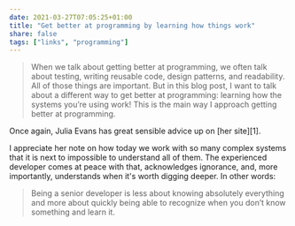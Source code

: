 ```yaml
---
date: 2021-03-27T07:05:25+01:00
title: "Get better at programming by learning how things work"
share: false
tags: ["links", "programming"]
---
```

> When we talk about getting better at programming, we often talk about
> testing, writing reusable code, design patterns, and readability. All of
> those things are important. But in this blog post, I want to talk about
> a different way to get better at programming: learning how the systems you’re
> using work! This is the main way I approach getting better at programming.

Once again, Julia Evans has great sensible advice up on [her site][1].

I appreciate her note on how today we work with so many complex systems that it
is next to impossible to understand all of them.  The experienced developer
comes at peace with that, acknowledges ignorance, and, more importantly,
understands when it's worth digging deeper. In other words:

> Being a senior developer is less about knowing absolutely everything and more
> about quickly being able to recognize when you don’t know something and learn
> it. 

